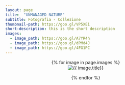 ```yaml
---
layout: page
title:  "UNMANAGED NATURE"
subtitle: Fotografia - Collezione
thumbnail-path: https://goo.gl/VP5XEi
short-description: this is the short description
images:
  - image_path: https://goo.gl/A7YR4h
  - image_path: https://goo.gl/dPMd4J
  - image_path: https://goo.gl/4FG1PC
---
```

<center>
{% for image in page.images %}
  <div class="collection">
	<img src="{{ image.image_path }}" alt="{{ image.title}}"/>
	<p></p>
  </div>
{% endfor %}
</center>